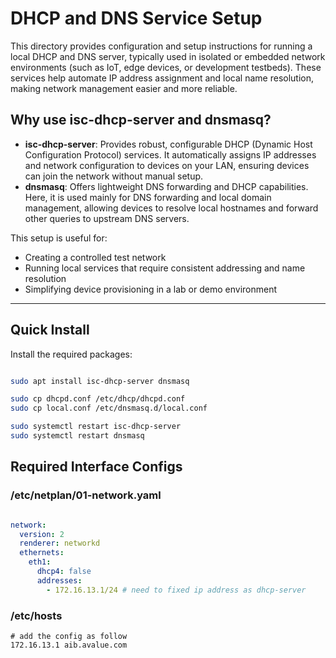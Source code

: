 

# DHCP and DNS Service Setup

This directory provides configuration and setup instructions for running a local DHCP and DNS server, typically used in isolated or embedded network environments (such as IoT, edge devices, or development testbeds). These services help automate IP address assignment and local name resolution, making network management easier and more reliable.

## Why use isc-dhcp-server and dnsmasq?

- **isc-dhcp-server**: Provides robust, configurable DHCP (Dynamic Host Configuration Protocol) services. It automatically assigns IP addresses and network configuration to devices on your LAN, ensuring devices can join the network without manual setup.
- **dnsmasq**: Offers lightweight DNS forwarding and DHCP capabilities. Here, it is used mainly for DNS forwarding and local domain management, allowing devices to resolve local hostnames and forward other queries to upstream DNS servers.

This setup is useful for:
- Creating a controlled test network
- Running local services that require consistent addressing and name resolution
- Simplifying device provisioning in a lab or demo environment

---

## Quick Install

Install the required packages:

```sh

sudo apt install isc-dhcp-server dnsmasq

sudo cp dhcpd.conf /etc/dhcp/dhcpd.conf
sudo cp local.conf /etc/dnsmasq.d/local.conf

sudo systemctl restart isc-dhcp-server
sudo systemctl restart dnsmasq

```


## Required Interface Configs


### /etc/netplan/01-network.yaml
```yaml

network:
  version: 2
  renderer: networkd
  ethernets:
    eth1:
      dhcp4: false
      addresses:
        - 172.16.13.1/24 # need to fixed ip address as dhcp-server

```

### /etc/hosts
```
# add the config as follow
172.16.13.1	aib.avalue.com
```